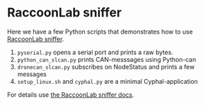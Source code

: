 # RaccoonLab sniffer

Here we have a few Python scripts that demonstrates how to use [RaccoonLab sniffer](https://docs.raccoonlab.co/guide/programmer_sniffer/).

1. `pyserial.py` opens a serial port and prints a raw bytes.
2. `python_can_slcan.py` prints CAN-messsages using Python-can
3. `dronecan_slcan.py` subscribes on NodeStatus and prints a few messages
4. `setup_linux.sh` and `cyphal.py` are a minimal Cyphal-application 

For details use [the RaccoonLab sniffer docs](https://docs.raccoonlab.co/guide/programmer_sniffer/sniffer.html).
